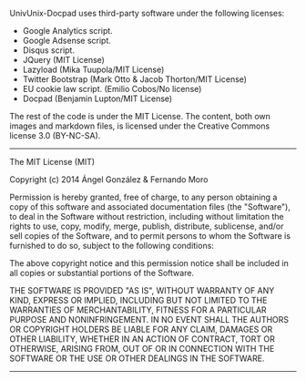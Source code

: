 UnivUnix-Docpad uses third-party software under the following licenses:
* Google Analytics script.
* Google Adsense script.
* Disqus script.
* JQuery (MIT License)
* Lazyload (Mika Tuupola/MIT License)
* Twitter Bootstrap (Mark Otto & Jacob Thorton/MIT License)
* EU cookie law script. (Emilio Cobos/No license)
* Docpad (Benjamin Lupton/MIT License)

The rest of the code is under the MIT License. The content, both own images and markdown files, is licensed under the Creative Commons license 3.0 (BY-NC-SA).

<hr>

The MIT License (MIT)

Copyright (c) 2014 Ángel González & Fernando Moro

Permission is hereby granted, free of charge, to any person obtaining a copy
of this software and associated documentation files (the "Software"), to deal
in the Software without restriction, including without limitation the rights
to use, copy, modify, merge, publish, distribute, sublicense, and/or sell
copies of the Software, and to permit persons to whom the Software is
furnished to do so, subject to the following conditions:

The above copyright notice and this permission notice shall be included in all
copies or substantial portions of the Software.

THE SOFTWARE IS PROVIDED "AS IS", WITHOUT WARRANTY OF ANY KIND, EXPRESS OR
IMPLIED, INCLUDING BUT NOT LIMITED TO THE WARRANTIES OF MERCHANTABILITY,
FITNESS FOR A PARTICULAR PURPOSE AND NONINFRINGEMENT. IN NO EVENT SHALL THE
AUTHORS OR COPYRIGHT HOLDERS BE LIABLE FOR ANY CLAIM, DAMAGES OR OTHER
LIABILITY, WHETHER IN AN ACTION OF CONTRACT, TORT OR OTHERWISE, ARISING FROM,
OUT OF OR IN CONNECTION WITH THE SOFTWARE OR THE USE OR OTHER DEALINGS IN THE
SOFTWARE.

<hr>
